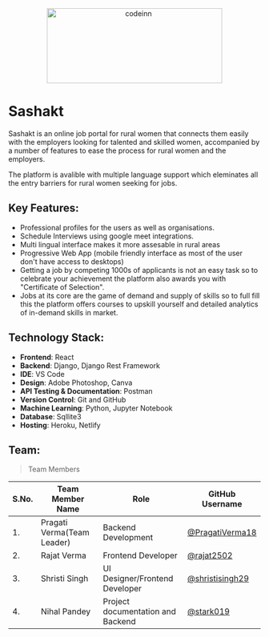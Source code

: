 
<div align="center"> <img align="center" alt="codeinn" src="https://sashakt.netlify.app/static/media/awsar.e12625ad.png" height='150' width='350'></div>

# Sashakt

Sashakt is an online job portal for rural women that connects them easily with the employers looking for talented and skilled women, accompanied by a number of features to ease the process for rural women and the employers.

The platform is avalible with multiple language support which eleminates all the entry barriers for rural women seeking for jobs.

## Key Features:
- Professional profiles for the users as well as organisations.
- Schedule Interviews using google meet integrations.
- Multi lingual interface makes it more assesable in rural areas
- Progressive Web App (mobile friendly interface as most of the user don't have access to desktops)
- Getting a job by competing 1000s of applicants is not an easy task so to celebrate your achievement the platform also awards you with "Certificate of Selection".
- Jobs at its core are the game of demand and supply of skills so to full fill this the platform offers courses to upskill yourself and detailed analytics of in-demand skills in market.

## Technology Stack:
- **Frontend**: React
- **Backend**: Django, Django Rest Framework
- **IDE**: VS Code
- **Design**: Adobe Photoshop, Canva
- **API Testing & Documentation**: Postman
- **Version Control**: Git and GitHub
- **Machine Learning**: Python, Jupyter Notebook
- **Database**: Sqllite3
- **Hosting**: Heroku, Netlify

## Team:

> Team Members

| S.No. | Team Member Name | Role | GitHub Username |
| --------------- | --------------- | --------------- | --------------- |
| 1. | Pragati Verma(Team Leader) | Backend Development | [@PragatiVerma18](https://github.com/PragatiVerma18) |
| 2. | Rajat Verma | Frontend Developer| [@rajat2502](https://github.com/rajat2502)  |
| 3. | Shristi Singh | UI Designer/Frontend Developer | [@shristisingh29](https://github.com/shristisingh29)  |
| 4. | Nihal Pandey | Project documentation and Backend | [@stark019](https://github.com/stark019) |


